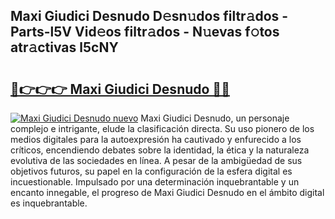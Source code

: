 ## Maxi Giudici Desnudo D𝚎sn𝚞dos filtr𝚊dos - Parts-l5V Vid𝚎os filtr𝚊dos - N𝚞evas f𝚘tos atr𝚊ctivas l5cNY

# <h2><a href="http://mb6qro.tromn.icu/?c=Maxi+Giudici+Desnudo">🔗👉👉👉 Maxi Giudici Desnudo 🔗🔗</a></h2>

[![Maxi Giudici Desnudo nuevo](https://i.imgur.com/pEAQMta.gif)](http://mb6qro.tromn.icu/?c=Maxi+Giudici+Desnudo)
Maxi Giudici Desnudo, un personaje complejo e intrigante, elude la clasificación directa. Su uso pionero de los medios digitales para la autoexpresión ha cautivado y enfurecido a los críticos, encendiendo debates sobre la identidad, la ética y la naturaleza evolutiva de las sociedades en línea. A pesar de la ambigüedad de sus objetivos futuros, su papel en la configuración de la esfera digital es incuestionable. Impulsado por una determinación inquebrantable y un encanto innegable, el progreso de Maxi Giudici Desnudo en el ámbito digital es inquebrantable.
